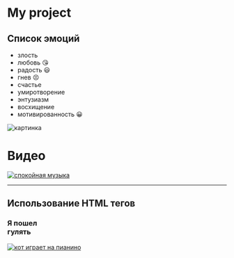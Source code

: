 # My project
## Список эмоций
* злость
* любовь :kissing_heart:
* радость :smiley:
* гнев :persevere:
* счастье
* умиротворение
* энтузиазм
* восхищение
* мотивированность :grinning:


![картинка](https://berez.org/uploads/posts/2020-03/1584418352_s1200.jpg)

# Видео
[![спокойная музыка](https://www.shkolazhizni.ru/img/content/i187/187867_or.jpg)](https://www.youtube.com/watch?v=S7U8ExhCK50)

---
## Использование HTML тегов
### **Я пошел <br> гулять**

[![кот играет на пианино](https://memepedia.ru/wp-content/uploads/2017/05/%D0%BA%D0%BE%D1%82-%D0%BF%D0%B8%D0%B0%D0%BD%D0%B8%D1%81%D1%82.jpg)](https://youtu.be/-ix-RldHz0g)